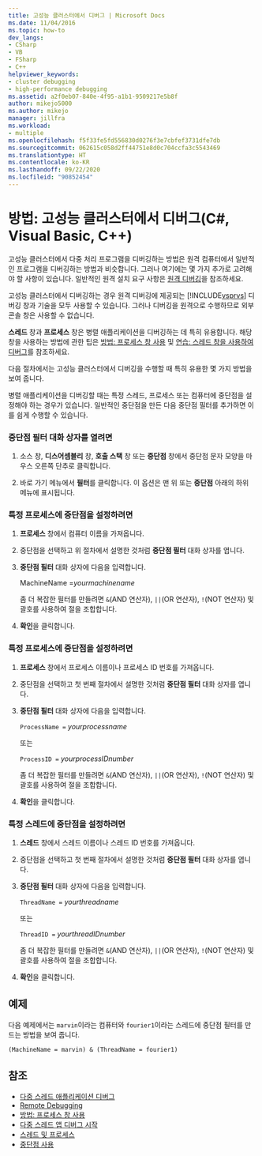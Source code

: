 ```yaml
---
title: 고성능 클러스터에서 디버그 | Microsoft Docs
ms.date: 11/04/2016
ms.topic: how-to
dev_langs:
- CSharp
- VB
- FSharp
- C++
helpviewer_keywords:
- cluster debugging
- high-performance debugging
ms.assetid: a2f0eb07-840e-4f95-a1b1-9509217e5b8f
author: mikejo5000
ms.author: mikejo
manager: jillfra
ms.workload:
- multiple
ms.openlocfilehash: f5f33fe5fd556830d0276f3e7cbfef3731dfe7db
ms.sourcegitcommit: 062615c058d2ff44751e8d0c704ccfa3c5543469
ms.translationtype: HT
ms.contentlocale: ko-KR
ms.lasthandoff: 09/22/2020
ms.locfileid: "90852454"
---
```

# <a name="how-to-debug-on-a-high-performance-cluster-c-visual-basic-c"></a>방법: 고성능 클러스터에서 디버그(C#, Visual Basic, C++)

고성능 클러스터에서 다중 처리 프로그램을 디버깅하는 방법은 원격 컴퓨터에서 일반적인 프로그램을 디버깅하는 방법과 비슷합니다. 그러나 여기에는 몇 가지 추가로 고려해야 할 사항이 있습니다. 일반적인 원격 설치 요구 사항은 [원격 디버깅](../debugger/remote-debugging.md)을 참조하세요.

 고성능 클러스터에서 디버깅하는 경우 원격 디버깅에 제공되는 [!INCLUDE[vsprvs](../code-quality/includes/vsprvs_md.md)] 디버깅 창과 기술을 모두 사용할 수 있습니다. 그러나 디버깅을 원격으로 수행하므로 외부 콘솔 창은 사용할 수 없습니다.

 **스레드** 창과 **프로세스** 창은 병렬 애플리케이션을 디버깅하는 데 특히 유용합니다. 해당 창을 사용하는 방법에 관한 팁은 [방법: 프로세스 창 사용](/previous-versions/visualstudio/visual-studio-2010/7h8h5sdw(v=vs.100)) 및 [연습: 스레드 창을 사용하여 디버그](../debugger/how-to-use-the-threads-window.md)를 참조하세요.

 다음 절차에서는 고성능 클러스터에서 디버깅을 수행할 때 특히 유용한 몇 가지 방법을 보여 줍니다.

 병렬 애플리케이션을 디버깅할 때는 특정 스레드, 프로세스 또는 컴퓨터에 중단점을 설정해야 하는 경우가 있습니다. 일반적인 중단점을 만든 다음 중단점 필터를 추가하면 이를 쉽게 수행할 수 있습니다.

### <a name="to-open-the-breakpoint-filter-dialog-box"></a>중단점 필터 대화 상자를 열려면

1. 소스 창, **디스어셈블리** 창, **호출 스택** 창 또는 **중단점** 창에서 중단점 문자 모양을 마우스 오른쪽 단추로 클릭합니다.

2. 바로 가기 메뉴에서 **필터**를 클릭합니다. 이 옵션은 맨 위 또는 **중단점** 아래의 하위 메뉴에 표시됩니다.

### <a name="to-set-a-breakpoint-on-a-specific-computer"></a>특정 프로세스에 중단점을 설정하려면

1. **프로세스** 창에서 컴퓨터 이름을 가져옵니다.

2. 중단점을 선택하고 위 절차에서 설명한 것처럼 **중단점 필터** 대화 상자를 엽니다.

3. **중단점 필터** 대화 상자에 다음을 입력합니다.

     MachineName =*yourmachinename*

     좀 더 복잡한 필터를 만들려면 `&`(AND 연산자), `||`(OR 연산자), `!`(NOT 연산자) 및 괄호를 사용하여 절을 조합합니다.

4. **확인**을 클릭합니다.

### <a name="to-set-a-breakpoint-on-a-specific-process"></a>특정 프로세스에 중단점을 설정하려면

1. **프로세스** 창에서 프로세스 이름이나 프로세스 ID 번호를 가져옵니다.

2. 중단점을 선택하고 첫 번째 절차에서 설명한 것처럼 **중단점 필터** 대화 상자를 엽니다.

3. **중단점 필터** 대화 상자에 다음을 입력합니다.

     `ProcessName =`  *yourprocessname*

     또는

     `ProcessID =` *yourprocessIDnumber*

     좀 더 복잡한 필터를 만들려면 `&`(AND 연산자), `||`(OR 연산자), `!`(NOT 연산자) 및 괄호를 사용하여 절을 조합합니다.

4. **확인**을 클릭합니다.

### <a name="to-set-a-breakpoint-on-a-specific-thread"></a>특정 스레드에 중단점을 설정하려면

1. **스레드** 창에서 스레드 이름이나 스레드 ID 번호를 가져옵니다.

2. 중단점을 선택하고 첫 번째 절차에서 설명한 것처럼 **중단점 필터** 대화 상자를 엽니다.

3. **중단점 필터** 대화 상자에 다음을 입력합니다.

     `ThreadName =` *yourthreadname*

     또는

     `ThreadID =` *yourthreadIDnumber*

     좀 더 복잡한 필터를 만들려면 `&`(AND 연산자), `||`(OR 연산자), `!`(NOT 연산자) 및 괄호를 사용하여 절을 조합합니다.

4. **확인**을 클릭합니다.

## <a name="example"></a>예제
 다음 예제에서는 `marvin`이라는 컴퓨터와 `fourier1`이라는 스레드에 중단점 필터를 만드는 방법을 보여 줍니다.

`(MachineName = marvin) & (ThreadName = fourier1)`

## <a name="see-also"></a>참조
- [다중 스레드 애플리케이션 디버그](../debugger/debug-multithreaded-applications-in-visual-studio.md)
- [Remote Debugging](../debugger/remote-debugging.md)
- [방법: 프로세스 창 사용](/previous-versions/visualstudio/visual-studio-2010/7h8h5sdw(v=vs.100))
- [다중 스레드 앱 디버그 시작](../debugger/get-started-debugging-multithreaded-apps.md)
- [스레드 및 프로세스](/previous-versions/visualstudio/visual-studio-2010/ms164740(v=vs.100))
- [중단점 사용](../debugger/using-breakpoints.md)